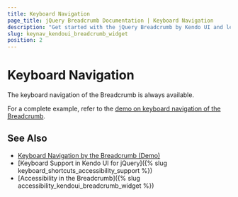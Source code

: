 ```yaml
---
title: Keyboard Navigation
page_title: jQuery Breadcrumb Documentation | Keyboard Navigation
description: "Get started with the jQuery Breadcrumb by Kendo UI and learn about the accessibility support it provides through its keyboard navigation functionality."
slug: keynav_kendoui_breadcrumb_widget
position: 2
---
```


# Keyboard Navigation

The keyboard navigation of the Breadcrumb is always available.

For a complete example, refer to the [demo on keyboard navigation of the Breadcrumb](https://demos.telerik.com/kendo-ui/breadcrumb/keyboard-navigation).

## See Also

* [Keyboard Navigation by the Breadcrumb (Demo)](https://demos.telerik.com/kendo-ui/breadcrumb/keyboard-navigation)
* [Keyboard Support in Kendo UI for jQuery]({% slug keyboard_shortcuts_accessibility_support %})
* [Accessibility in the Breadcrumb]({% slug accessibility_kendoui_breadcrumb_widget %})